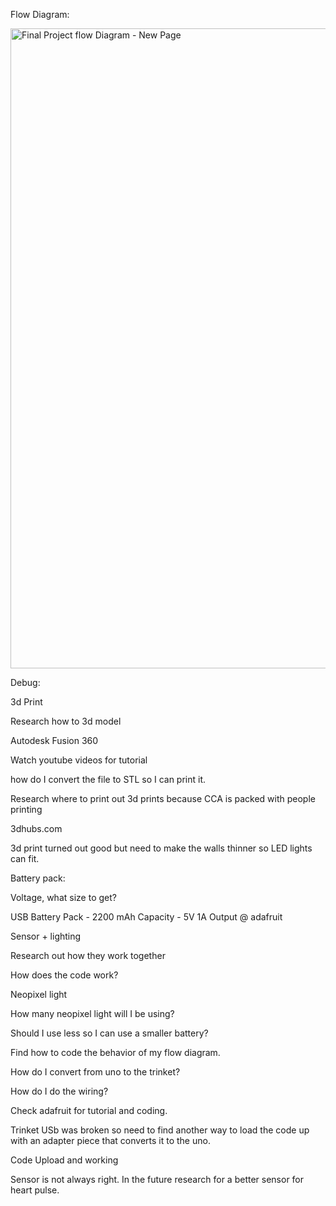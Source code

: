 Flow Diagram:

<a data-flickr-embed="true"  href="https://www.flickr.com/photos/davidleedang/23576297755/in/dateposted-public/" title="Final Project flow Diagram - New Page"><img src="https://farm6.staticflickr.com/5812/23576297755_1b76475645_b.jpg" width="791" height="1024" alt="Final Project flow Diagram - New Page"></a><script async src="//embedr.flickr.com/assets/client-code.js" charset="utf-8"></script>

Debug:

3d Print

Research how to 3d model

Autodesk Fusion 360

Watch youtube videos for tutorial 

how do I convert the file to STL so I can print it. 

Research where to print out 3d prints because CCA is packed with people printing

3dhubs.com

3d print turned out good but need to make the walls thinner so LED lights can fit. 


Battery pack:

Voltage, what size to get?

USB Battery Pack - 2200 mAh Capacity - 5V 1A Output @ adafruit

Sensor + lighting

Research out how they work together

How does the code work?


Neopixel light

How many neopixel light will I be using?

Should I use less so I can use a smaller battery?

Find how to code the behavior of my flow diagram.


How do I convert from uno to the trinket?

How do I do the wiring? 

Check adafruit for tutorial and coding. 

Trinket USb was broken so need to find another way to load the code up with an adapter piece that converts it to the uno.

Code Upload and working

Sensor is not always right. In the future research for a better sensor for heart pulse. 



